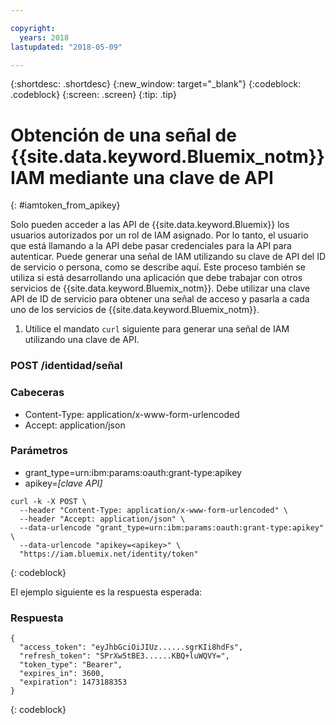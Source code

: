 ```yaml
---

copyright:
  years: 2018
lastupdated: "2018-05-09"

---
```



{:shortdesc: .shortdesc}
{:new_window: target="_blank"}
{:codeblock: .codeblock}
{:screen: .screen}
{:tip: .tip}

# Obtención de una señal de {{site.data.keyword.Bluemix_notm}} IAM mediante una clave de API
{: #iamtoken_from_apikey}

Solo pueden acceder a las API de {{site.data.keyword.Bluemix}} los usuarios autorizados por un rol de IAM asignado. Por lo tanto, el usuario que está llamando a la API debe pasar credenciales para la API para autenticar. Puede generar una señal de IAM utilizando su clave de API del ID de servicio o persona, como se describe aquí. Este proceso también se utiliza si está desarrollando una aplicación que debe trabajar con otros servicios de {{site.data.keyword.Bluemix_notm}}. Debe utilizar una clave API de ID de servicio para obtener una señal de acceso y pasarla a cada uno de los servicios de {{site.data.keyword.Bluemix_notm}}.

1. Utilice el mandato `curl` siguiente para generar una señal de IAM utilizando una clave de API.

### POST /identidad/señal

### Cabeceras
  - Content-Type: application/x-www-form-urlencoded
  - Accept: application/json

### Parámetros
  - grant_type=urn:ibm:params:oauth:grant-type:apikey
  - apikey=*[clave API]*

```
curl -k -X POST \
  --header "Content-Type: application/x-www-form-urlencoded" \
  --header "Accept: application/json" \
  --data-urlencode "grant_type=urn:ibm:params:oauth:grant-type:apikey" \
  --data-urlencode "apikey=<apikey>" \
  "https://iam.bluemix.net/identity/token"
```
{: codeblock}

El ejemplo siguiente es la respuesta esperada:

### Respuesta

```
{
  "access_token": "eyJhbGciOiJIUz......sgrKIi8hdFs",
  "refresh_token": "SPrXw5tBE3......KBQ+luWQVY=",
  "token_type": "Bearer",
  "expires_in": 3600,
  "expiration": 1473188353
}
```
{: codeblock}

